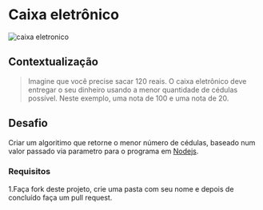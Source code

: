# Caixa eletrônico

![caixa eletronico](https://c1.staticflickr.com/9/8044/8125974243_f6ce8726f2_b.jpg=200x100)

## Contextualização

> Imagine que você precise sacar 120 reais. O caixa eletrônico deve entregar o seu dinheiro usando a menor quantidade de cédulas possível. Neste exemplo, uma nota de  100 e uma nota de 20.

## Desafio

Criar um algoritimo que retorne o menor número de cédulas, baseado num valor passado via parametro para o programa em [Nodejs](<https://nodejs.org/en/>).


### Requisitos

1.Faça fork deste projeto, crie uma pasta com seu nome e depois de concluído faça um pull request.
